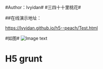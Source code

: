  
#Author：lvyidan#
#三四十十里桃花#

##在线演示地址：


https://lvyidan.github.io/h5--peach/Test.html 


#如图#
![Image text](http://github.com/lvyidan/h5--peach/raw/master/image/show.jpg)

# H5 grunt 

